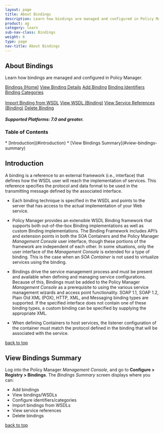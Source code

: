 ```yaml
---
layout: page
title: About Bindings
description: Learn how bindings are managed and configured in Policy Manager.
product: ag
category: learn
sub-nav-class: Bindings
weight:	6
type: page
nav-title: About Bindings
---
```


## About Bindings
Learn how bindings are managed and configured in Policy Manager.

<a href="bindings_toc.html" class="button secondary">Bindings (Home)</a> <a href="../bindings/view_binding_details.html" class="button secondary">View Binding Details</a>  <a href="../bindings/add_binding.html" class="button secondary">Add Binding</a>  <a href="../bindings/binding_identifiers.html" class="button secondary">Binding Identifiers</a>  <a href="../bindings/binding_categories.html" class="button secondary">Binding Categories</a> <br><br><a href="../bindings/import_binding_from_wsdl.html" class="button secondary">Import Binding from WSDL</a> <a href="../bindings/view_wsdl_binding.html" class="button secondary">View WSDL (Binding)</a> <a href="../bindings/view_service_references_binding.html" class="button secondary">View Service References (Binding)</a> <a href="../bindings/delete_binding.html" class="button secondary">Delete Binding</a>
<h5 class="stamp">Supported Platforms: 7.0 and greater.</h5>

### Table of Contents
<div id="toc-marker"></div>
* [Introduction](#introduction)
* [View Bindings Summary](#view-bindings-summary)


## Introduction
A binding is a reference to an external framework (i.e., interface) that defines how the WSDL user will reach the implementation of services. This reference specifies the protocol and data format to be used in the transmitting message defined by the associated interface.
* Each binding technique is specified in the WSDL and points to the server that has access to the actual implementation of your Web service.
* Policy Manager provides an extensible WSDL Binding framework that supports both out-of-the-box Binding implementations as well as custom Binding implementations. The Binding Framework includes API’s and extension points in both the SOA Containers and the Policy Manager *Management Console* user interface, though these portions of the framework are independent of each other. In some situations, only the user interface of the *Management Console* is extended for a type of binding. This is the case when an *SOA Container* is not used to virtualize services using the binding.
* Bindings drive the service management process and must be present and available when defining and managing service configurations. Because of this, Bindings must be added to the Policy Manager *Management Console* as a prerequisite to using the various service management wizards and access point functionality. SOAP 1.1, SOAP 1.2, Plain Old XML (POX), HTTP, XML, and Messaging binding types are supported. If the specified interface does not contain one of these binding types, a custom binding can be specified by supplying the appropriate XML.
* When defining Containers to host services, the listener configuration of the container must match the protocol defined in the binding that will be associated with the service.

<a href="#top">back to top</a> 

## View Bindings Summary
Log into the Policy Manager *Management Console*, and go to **Configure > Registry > Bindings**. The *Bindings Summary* screen displays where you can:

* Add bindings
* View bindings/WSDLs
* Configure identifiers/categories
* Import bindings from WSDLs
* View service references
* Delete bindings

<a href="#top">back to top</a> 






